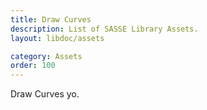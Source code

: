 ```yaml
---
title: Draw Curves
description: List of SASSE Library Assets.
layout: libdoc/assets

category: Assets
order: 100
---
```


Draw Curves yo.
